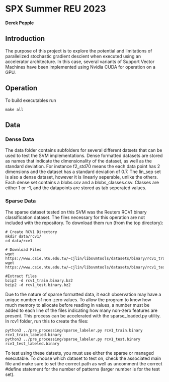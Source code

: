 # SPX Summer REU 2023
**Derek Pepple**

## Introduction
The purpose of this project is to explore the potential and limitations of parallelized stochastic gradient descient when executed using an accelerator architecture. In this case, several variants of Support Vector Machines have been implemented using Nvidia CUDA for operation on a GPU. 

## Operation
To build executables run 
```
make all
```

## Data
### Dense Data
The data folder contains subfolders for several different datsets that can be used to test the SVM implementations. Dense formatted datasets are stored as names that indicate the dimensionality of the dataset, as well as the standard deviation. For instance f2_std70 means the each data point has 2 dimensions and the dataset has a standard deviation of 0.7. The lin_sep set is also a dense dataset, however it is linearly seperable, unlike the others. Each dense set contains a blobs.csv and a blobs_classes.csv. Classes are either 1 or -1, and the datapoints are stored as tab seperated values.

### Sparse Data
The sparse dataset tested on this SVM was the Reuters RCV1 binary classification dataset. The files necessary for this operation are not included with the repository. To download them run (from the top directory):
```
# Create RCV1 Directory
mkdir data/rcv1/
cd data/rcv1

# Download Files
wget https://www.csie.ntu.edu.tw/~cjlin/libsvmtools/datasets/binary/rcv1_train.binary.bz2
wget https://www.csie.ntu.edu.tw/~cjlin/libsvmtools/datasets/binary/rcv1_test.binary.bz2

#Extract files
bzip2 -d rcv1_train.binary.bz2
bzip2 -d rcv1_test.binary.bz2
```

Due to the nature of sparse formatted data, it each observation may have a unique number of non-zero values. To allow the program to know how much memory to allocate before reading in values, a number must be added to each line of the files indicating how many non-zero features are present. This process can be accelerated with the sparse_loaded.py utility. In rcv1 folder, run this to create the files:

```
python3 ../pre_processing/sparse_labeler.py rcv1_train.binary rcv1_train_labeled.binary
python3 ../pre_processing/sparse_labeler.py rcv1_test.binary rcv1_test_labeled.binary
```
To test using these datsets, you must use either the sparse or managed executable. To choose which dataset to test on, check the associated main file and make sure to set the correct path as well as uncomment the correct #define statement for the number of patterns (larger number is for the test set).
